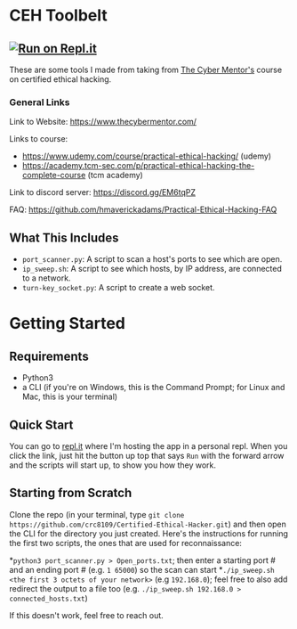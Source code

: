 # CEH Toolbelt
## [![Run on Repl.it](https://github.com/crc8109/Practical-Ethical-Hacker)](https://replit.com/@crc8109/Practical-Ethical-Hacker)

These are some tools I made from taking from [The Cyber Mentor's](https://github.com/TCM-Course-Resources) course on certified ethical hacking.

### General Links

Link to Website: https://www.thecybermentor.com/

Links to course:
* https://www.udemy.com/course/practical-ethical-hacking/ (udemy)
* https://academy.tcm-sec.com/p/practical-ethical-hacking-the-complete-course (tcm academy)

Link to discord server: https://discord.gg/EM6tqPZ

FAQ: https://github.com/hmaverickadams/Practical-Ethical-Hacking-FAQ

## What This Includes
* `port_scanner.py`: A script to scan a host's ports to see which are open.
* `ip_sweep.sh`: A script to see which hosts, by IP address, are connected to a network.
* `turn-key_socket.py`: A script to create a web socket.

# Getting Started

## Requirements
* Python3
* a CLI (if you're on Windows, this is the Command Prompt; for Linux and Mac, this is your terminal)

## Quick Start
You can go to [repl.it](https://replit.com/@crc8109/Certified-Ethical-Hacker) where I'm hosting the app in a personal repl. When you click the link, just hit the button up top that says `Run` with the forward arrow and the scripts will start up, to show you how they work.

## Starting from Scratch
Clone the repo (in your terminal, type `git clone https://github.com/crc8109/Certified-Ethical-Hacker.git`) and then open the CLI for the directory you just created. Here's the instructions for running the first two scripts, the ones that are used for reconnaissance:

*`python3 port_scanner.py > Open_ports.txt`; then enter a starting port # and an ending port # (e.g. `1 65000`) so the scan can start
*`./ip_sweep.sh <the first 3 octets of your network>` (e.g `192.168.0`); feel free to also add redirect the output to a file too (e.g. `./ip_sweep.sh 192.168.0 > connected_hosts.txt`)

If this doesn't work, feel free to reach out.
